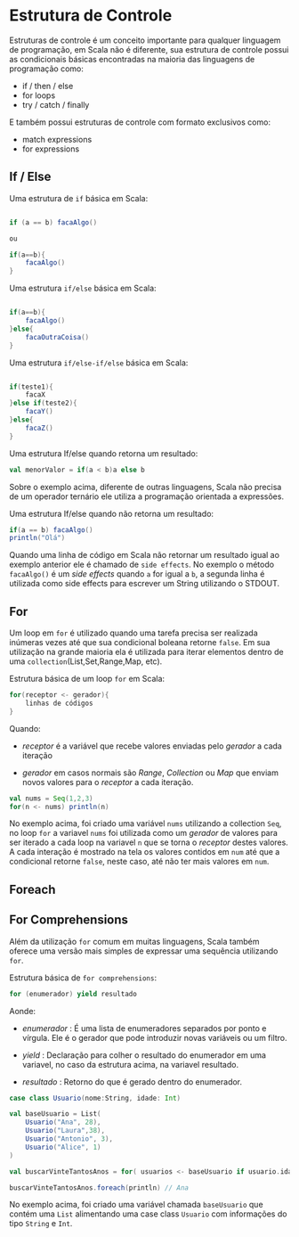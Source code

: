 # Estrutura de Controle

Estruturas de controle é um conceito importante para qualquer linguagem de programação,
em Scala não é diferente, sua estrutura de controle possui as condicionais básicas encontradas na maioria das linguagens de programação como:

* if  / then / else
* for loops
* try / catch / finally

E também possui estruturas de controle com formato exclusivos como:

* match expressions
* for expressions

## If / Else

Uma estrutura de `if` básica em Scala:

````Scala

if (a == b) facaAlgo()

ou 

if(a==b){
    facaAlgo()
}

````

Uma estrutura `if/else` básica em Scala:

````Scala

if(a==b){
    facaAlgo()
}else{
    facaOutraCoisa()
}

````

Uma estrutura `if/else-if/else` básica em Scala:

````Scala

if(teste1){
    facaX
}else if(teste2){
    facaY()
}else{
    facaZ()
}

````

Uma estrutura If/else quando retorna um resultado:

```Scala
val menorValor = if(a < b)a else b
```

Sobre o exemplo acima, diferente de outras linguagens, Scala não precisa de um operador ternário ele utiliza a programação orientada a expressões.

Uma estrutura If/else quando não retorna um resultado:

```Scala
if(a == b) facaAlgo()
println("Olá")
```

Quando uma linha de código em Scala não retornar um resultado igual ao exemplo anterior ele é chamado de `side effects`. No exemplo o método `facaAlgo()` é um *side effects* quando `a` for igual a `b`, a segunda linha é utilizada como side effects para escrever um String utilizando o STDOUT.

## For

Um loop em `for` é utilizado quando uma tarefa precisa ser realizada inúmeras vezes
até que sua condicional boleana retorne `false`. Em sua utilização na grande maioria ela é utilizada para iterar elementos dentro de uma `collection`(List,Set,Range,Map, etc).

Estrutura básica de um loop `for` em Scala:

```Scala
for(receptor <- gerador){
    linhas de códigos
}
```

Quando:

* *receptor*  é a variável que recebe valores enviadas pelo *gerador* a cada iteração

* *gerador* em casos normais são *Range*, *Collection* ou *Map* que enviam novos valores para o *receptor* a cada iteração.

```Scala
val nums = Seq(1,2,3)
for(n <- nums) println(n)
```

No exemplo acima, foi criado uma variável `nums` utilizando a collection `Seq`, no loop `for` a variavel `nums` foi  utilizada como um *gerador* de valores para ser iterado a cada loop na variavel `n` que se torna o *receptor* destes valores. A cada interação é mostrado na tela os valores contidos em `num` até que a condicional retorne `false`, neste caso, até não ter mais valores em `num`.

## Foreach

## For Comprehensions

Além da utilização `for` comum em muitas linguagens, Scala também oferece uma versão mais simples de expressar uma sequência utilizando `for`.

Estrutura básica de `for comprehensions`:

```Scala
for (enumerador) yield resultado
```

Aonde:

* *enumerador* : É uma lista de enumeradores separados por ponto e vírgula. Ele é o gerador que pode introduzir novas variáveis ou um filtro.

* *yield* : Declaração para colher o resultado do enumerador em uma variavel, no caso da estrutura acima, na variavel resultado.

* *resultado* : Retorno do que é gerado dentro do enumerador.

```Scala
case class Usuario(nome:String, idade: Int)

val baseUsuario = List(
    Usuario("Ana", 28),
    Usuario("Laura",38),
    Usuario("Antonio", 3),
    Usuario("Alice", 1)
)

val buscarVinteTantosAnos = for( usuarios <- baseUsuario if usuario.idade >= 20 && usuario.idade < 30) yield usuario.nome

buscarVinteTantosAnos.foreach(println) // Ana
```
No exemplo acima, foi criado uma variável chamada `baseUsuario` que contém uma `List` alimentando uma case class `Usuario` com informações do tipo `String` e `Int`.
